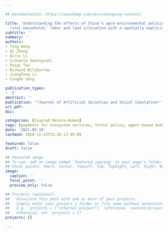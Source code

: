 ```yaml
---

## Documentation: https://wowchemy.com/docs/managing-content/

title: 'Understanding the effects of China’s agro-environmental policies on
  rural households’ labor and land allocation with a spatially explicit agent-based model'
subtitle: ''
summary: ''
authors:
- Ying Wang
- Qi Zhang
- Qirui Li
- Srikanta Sannigrahi
- Shiqi Tao
- Richard Bilsborrow
- Jiangfeng Li
- Conghe Song

publication_types: 
- '2'
abstract: ''
publication: '*Journal of Artificial Societies and Social Simulation*'
url_pdf: 
doi: 

categories: [Coupled Nature-Human]
tags: [payments for ecosystem services, forest policy, agent-based modeling, social-ecological dynamics]
date: '2021-05-10'
lastmod: 2020-11-23T23:26:13-05:00

featured: false
draft: false

## Featured image
## To use, add an image named `featured.jpg/png` to your page's folder.
## Focal points: Smart, Center, TopLeft, Top, TopRight, Left, Right, BottomLeft, Bottom, BottomRight.
image:
  caption: ''
  focal_point: ''
  preview_only: false

## Projects (optional).
##   Associate this post with one or more of your projects.
##   Simply enter your project's folder or file name without extension.
##   E.g. `projects = ["internal-project"]` references `content/project/deep-learning/index.md`.
##   Otherwise, set `projects = []`.
projects: []

---
```

